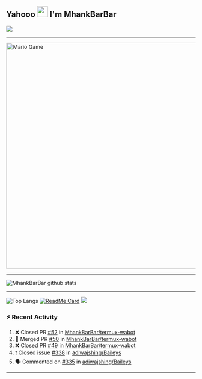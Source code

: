 ## Yahooo <img src="https://github.com/TheDudeThatCode/TheDudeThatCode/blob/master/Assets/Hi.gif" width="29px"> I'm MhankBarBar
<img align="center" height="auto" src="https://github.com/MhankBarBar/MhankBarBar/blob/master/img/images%20(15).jpeg"/>

___

<img src="https://github.com/TheDudeThatCode/TheDudeThatCode/blob/master/Assets/Mario_Gameplay.gif" alt="Mario Game" width="600" />

___

![MhankBarBar github stats](https://github-readme-stats.vercel.app/api?username=mhankbarbar&show_icons=true&theme=buefy&show_owner=true)
___

![Top Langs](https://github-readme-stats.vercel.app/api/top-langs/?username=mhankbarbar&theme=buefy)
[![ReadMe Card](https://github-readme-stats.vercel.app/api/pin/?username=mhankbarbar&repo=termux-wabot&theme=buefy)](https://github.com/mhankbarbar/termux-wabot)
![](https://github-profile-trophy.vercel.app/?username=MhankBarBar&row=2&column=3)

### :zap: Recent Activity

<!--START_SECTION:activity-->
1. ❌ Closed PR [#52](https://github.com/MhankBarBar/termux-wabot/pull/52) in [MhankBarBar/termux-wabot](https://github.com/MhankBarBar/termux-wabot)
2. 🎉 Merged PR [#50](https://github.com/MhankBarBar/termux-wabot/pull/50) in [MhankBarBar/termux-wabot](https://github.com/MhankBarBar/termux-wabot)
3. ❌ Closed PR [#49](https://github.com/MhankBarBar/termux-wabot/pull/49) in [MhankBarBar/termux-wabot](https://github.com/MhankBarBar/termux-wabot)
4. ❗️ Closed issue [#338](https://github.com/adiwajshing/Baileys/issues/338) in [adiwajshing/Baileys](https://github.com/adiwajshing/Baileys)
5. 🗣 Commented on [#335](https://github.com/adiwajshing/Baileys/issues/335) in [adiwajshing/Baileys](https://github.com/adiwajshing/Baileys)
<!--END_SECTION:activity-->

---

<!--START_SECTION:waka-->

<!--END_SECTION:waka-->
